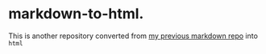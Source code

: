 # markdown-to-html.
This is another repository converted from [my previous markdown repo](https://github.com/Mika215/markdown-challange/blob/main/personal-intro.md) into `html`